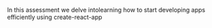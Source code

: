 In this assessment we delve intolearning how to start developing apps efficiently using create-react-app
